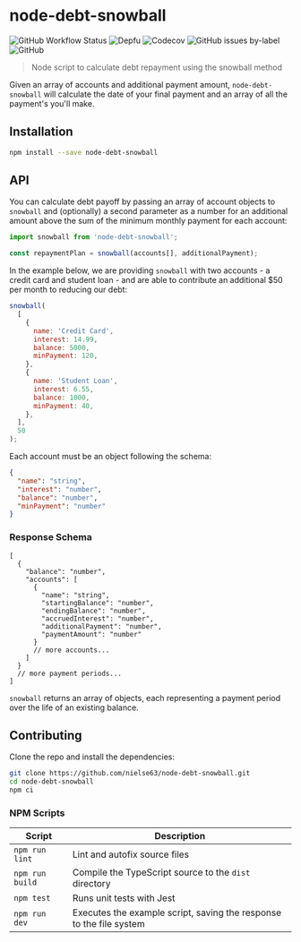 # node-debt-snowball

![GitHub Workflow Status](https://img.shields.io/github/actions/workflow/status/nielse63/node-debt-snowball/node.js.yml?style=for-the-badge) ![Depfu](https://img.shields.io/depfu/dependencies/github/nielse63/node-debt-snowball?style=for-the-badge) ![Codecov](https://img.shields.io/codecov/c/github/nielse63/node-debt-snowball?style=for-the-badge) ![GitHub issues by-label](https://img.shields.io/github/issues-raw/nielse63/node-debt-snowball/bug?label=open%20issues&style=for-the-badge) ![GitHub](https://img.shields.io/github/license/nielse63/node-debt-snowball?style=for-the-badge)

> Node script to calculate debt repayment using the snowball method

Given an array of accounts and additional payment amount, `node-debt-snowball` will calculate the date of your final payment and an array of all the payment's you'll make.

## Installation

```bash
npm install --save node-debt-snowball
```

## API

You can calculate debt payoff by passing an array of account objects to `snowball` and (optionally) a second parameter as a number for an additional amount above the sum of the minimum monthly payment for each account:

```js
import snowball from 'node-debt-snowball';

const repaymentPlan = snowball(accounts[], additionalPayment);
```

In the example below, we are providing `snowball` with two accounts - a credit card and student loan - and are able to contribute an additional $50 per month to reducing our debt:

```js
snowball(
  [
    {
      name: 'Credit Card',
      interest: 14.99,
      balance: 5000,
      minPayment: 120,
    },
    {
      name: 'Student Loan',
      interest: 6.55,
      balance: 1000,
      minPayment: 40,
    },
  ],
  50
);
```

Each account must be an object following the schema:

```json
{
  "name": "string",
  "interest": "number",
  "balance": "number",
  "minPayment": "number"
}
```

### Response Schema

```jsonc
[
  {
    "balance": "number",
    "accounts": [
      {
        "name": "string",
        "startingBalance": "number",
        "endingBalance": "number",
        "accruedInterest": "number",
        "additionalPayment": "number",
        "paymentAmount": "number"
      }
      // more accounts...
    ]
  }
  // more payment periods...
]
```

`snowball` returns an array of objects, each representing a payment period over the life of an existing balance.

## Contributing

Clone the repo and install the dependencies:

```bash
git clone https://github.com/nielse63/node-debt-snowball.git
cd node-debt-snowball
npm ci
```

### NPM Scripts

<!-- prettier-ignore-start -->
| Script          | Description                                                         |
| --------------- | ------------------------------------------------------------------- |
| `npm run lint`  | Lint and autofix source files                                       |
| `npm run build` | Compile the TypeScript source to the `dist` directory               |
| `npm test`      | Runs unit tests with Jest                                           |
| `npm run dev`   | Executes the example script, saving the response to the file system |
<!-- prettier-ignore-end -->
